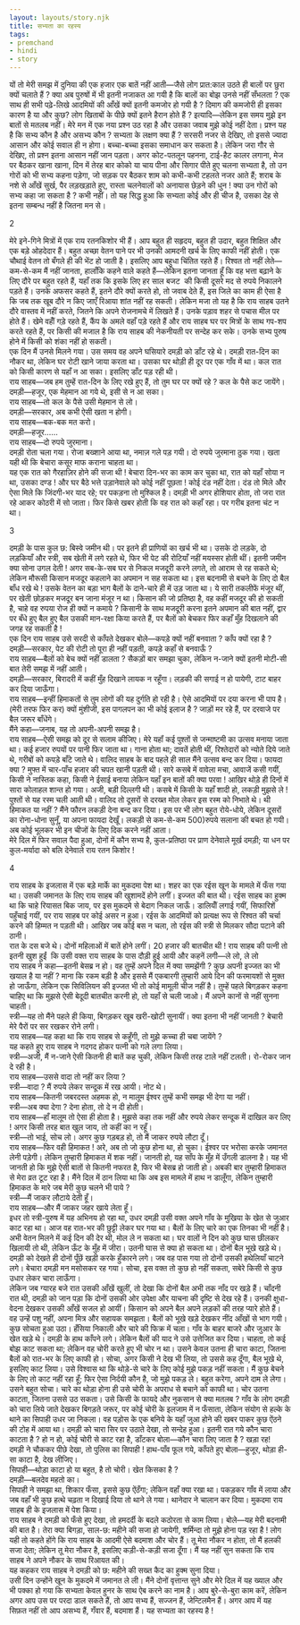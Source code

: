 ```yaml
---  
layout: layouts/story.njk  
title: सभ्यता का रहस्य  
tags:  
- premchand  
- hindi  
- story  
---  
```

    
यों तो मेरी समझ में दुनिया की एक हजार एक बातें नहीं आती—जैसे लोग प्रात:काल उठते ही बालों पर छुरा क्यों चलाते हैं ? क्या अब पुरुषों में भी इतनी नजाकत आ गयी है कि बालों का बोझ उनसे नहीं सँभलता ? एक साथ ही सभी पढ़े-लिखे आदमियों की आँखें क्यों इतनी कमजोर हो गयी है ? दिमाग की कमजोरी ही इसका कारण है या और कुछ? लोग खिताबों के पीछे क्यों इतने हैरान होते हैं ? इत्यादि—लेकिन इस समय मुझे इन बातों से मतलब नहीं। मेरे मन में एक नया प्रश्न उठ रहा है और उसका जवाब मुझे कोई नहीं देता। प्रश्न यह है कि सभ्य कौन है और असभ्य कौन ? सभ्यता के लक्षण क्या हैं ? सरसरी नजर से देखिए, तो इससे ज्यादा आसान और कोई सवाल ही न होगा। बच्चा-बच्चा इसका समाधान कर सकता है। लेकिन जरा गौर से देखिए, तो प्रश्न इतना आसान नहीं जान पड़ता। अगर कोट-पतलून पहनना, टाई-हैट कालर लगाना, मेज पर बैठकर खाना खाना, दिन में तेरह बार कोको या चाय पीना और सिगार पीते हुए चलना सभ्यता है, तो उन गोरों को भी सभ्य कहना पड़ेगा, जो सड़क पर बैठकर शाम को कभी-कभी टहलते नजर आते हैं; शराब के नशे से आँखें सुर्ख, पैर लड़खड़ाते हुए, रास्ता चलनेवालों को अनायास छेड़ने की धुन ! क्या उन गोरों को सभ्य कहा जा सकता है ? कभी नहीं। तो यह सिद्ध हुआ कि सभ्यता कोई और ही चीज है, उसका देह से इतना सम्बन्ध नहीं है जितना मन से।  


2  

मेरे इने-गिने मित्रों में एक राय रतनकिशोर भी हैं। आप बहुत ही सहृदय, बहुत ही उदार, बहुत शिक्षित और एक बड़े ओहदेदार हैं। बहुत अच्छा वेतन पाने पर भी उनकी आमदनी खर्च के लिए काफी नहीं होती। एक चौथाई वेतन तो बँगले ही की भेंट हो जाती है। इसलिए आप बहुधा चिंतित रहते हैं। रिश्वत तो नहीं लेते—कम-से-कम मैं नहीं जानता, हालाँकि कहने वाले कहते हैं—लेकिन इतना जानता हूँ कि वह भत्ता बढ़ाने के लिए दौरे पर बहुत रहते हैं, यहाँ तक कि इसके लिए हर साल बजट  की किसी दूसरे मद से रुपये निकालने पड़ते हैं। उनके अफसर कहते हैं, इतने दौरे क्यों करते हो, तो जवाब देते हैं, इस जिले का काम ही ऐसा है कि जब तक खूब दौरे न किए जाएँ रिआया शांत नहीं रह सकती। लेकिन मजा तो यह है कि राय साहब उतने दौरे वास्तव में नहीं करते, जितने कि अपने रोजनामचे में लिखते हैं। उनके पड़ाव शहर से पचास मील पर होते हैं। खेमे वहॉँ गड़े रहते हैं, कैंप के अमले वहाँ पड़े रहते हैं और राय साहब घर पर मित्रों के साथ गप-शप करते रहते हैं, पर किसी की मजाल है कि राय साहब की नेकनीयती पर सन्देह कर सके। उनके सभ्य पुरुष होने में किसी को शंका नहीं हो सकती।  
एक दिन मैं उनसे मिलने गया। उस समय वह अपने घसियारे दमड़ी को डाँट रहे थे। दमड़ी रात-दिन का नौकर था, लेकिन घर रोटी खाने जाया करता था। उसका घर थोड़ी ही दूर पर एक गाँव में था। कल रात को किसी कारण से यहाँ न आ सका। इसलिए डाँट पड़ रही थी।  
राय साहब—जब हम तुम्हें रात-दिन के लिए रखे हुए हैं, तो तुम घर पर क्यों रहे ? कल के पैसे कट जायेंगे।  
दमड़ी—हजूर, एक मेहमान आ गये थे, इसी से न आ सका।  
राय साहब—तो कल के पैसे उसी मेहमान से लो।  
दमड़ी—सरकार, अब कभी ऐसी खता न होगी।  
राय साहब—बक-बक मत करो।  
दमड़ी—हजूर......  
राय साहब—दो रुपये जुरमाना।  
दमड़ी रोता चला गया। रोजा बख्शाने आया था, नमाज़ गले पड़ गयी। दो रुपये जुरमाना ठुक गया। खता यही थी कि बेचारा कसूर माफ कराना चाहता था।  
यह एक रात को गैरहाज़िर होने की सजा थी ! बेचारा दिन-भर का काम कर चुका था, रात को यहाँ सोया न था, उसका दण्ड ! और घर बैठे भत्ते उड़ानेवाले को कोई नहीं पूछता ! कोई दंड नहीं देता। दंड तो मिले और ऐसा मिले कि जिंदगी-भर याद रहे; पर पकड़ना तो मुश्किल है। दमड़ी भी अगर होशियार होता, तो जरा रात रहे आकर कोठरी में सो जाता। फिर किसे खबर होती कि वह रात को कहाँ रहा। पर गरीब इतना चंट न था।  

3  

दमड़ी के पास कुल छ: बिस्वे जमीन थी। पर इतने ही प्राणियों का खर्च भी था। उसके दो लड़के, दो लड़कियाँ और स्त्री, सब खेती में लगे रहते थे, फिर भी पेट की रोटियाँ नहीं मयस्सर होती थीं। इतनी जमीन क्या सोना उगल देती ! अगर सब-के-सब घर से निकल मजदूरी करने लगते, तो आराम से रह सकते थे; लेकिन मौरूसी किसान मजदूर कहलाने का अपमान न सह सकता था। इस बदनामी से बचने के लिए दो बैल बाँध रखे थे ! उसके वेतन का बड़ा भाग बैलों के दाने-चारे ही में उड़ जाता था। ये सारी तकलीफें मंजूर थीं, पर खेती छोड़कर मजदूर बन जाना मंजूर न था। किसान की जो प्रतिष्ठा है, वह कहीं मजदूर की हो सकती है, चाहे वह रुपया रोज ही क्यों न कमाये ? किसानी के साथ मजदूरी करना इतने अपमान की बात नहीं, द्वार पर बँधे हुए बैल हुए बैल उसकी मान-रक्षा किया करते हैं, पर बैलों को बेचकर फिर कहाँ मुँह दिखलाने की जगह रह सकती है !  
एक दिन राय साहब उसे सरदी से काँपते देखकर बोले—कपड़े क्यों नहीं बनवाता ? काँप क्यों रहा है ?  
दमड़ी—सरकार, पेट की रोटी तो पूरा ही नहीं पड़ती, कपड़े कहाँ से बनवाऊँ ?  
राय साहब—बैलों को बेच क्यों नहीं डालता ? सैकड़ों बार समझा चुका, लेकिन न-जाने क्यों इतनी मोटी-सी बात तेरी समझ में नहीं आती।  
दमड़ी—सरकार, बिरादरी में कहीं मुँह दिखाने लायक न रहूँगा। लड़की की सगाई न हो पायेगी, टाट बाहर कर दिया जाऊँगा।  
राय साहब—इन्हीं हिमाकतों से तुम लोगों की यह दुर्गति हो रही है। ऐसे आदमियों पर दया करना भी पाप है। (मेरी तरफ फिर कर) क्यों मुंशीजी, इस पागलपन का भी कोई इलाज है ? जाड़ों मर रहे हैं, पर दरवाजे पर बैल जरूर बाँधेंगे।  
मैंने कहा—जनाब, यह तो अपनी-अपनी समझ है।  
राय साहब—ऐसी समझ को दूर से सलाम कीजिए। मेरे यहॉं कई पुश्तों से जन्माष्टमी का उत्सव मनाया जाता था। कई हजार रुपयों पर पानी फिर जाता था। गाना होता था; दावतें होती थीं, रिश्तेदारों को न्योते दिये जाते थे, गरीबों को कपड़े बाँटे जाते थे। वालिद साहब के बाद पहले ही साल मैंने उत्सव बन्द कर दिया। फायदा क्या ? मुफ्त में चार-पाँच हजार की चपत खानी पड़ती थी। सारे कसबे में वावेला मचा, आवाजें कसी गयीं, किसी ने नास्तिक कहा, किसी ने ईसाई बनाया लेकिन यहाँ इन बातों की क्या परवा ! आखिर थोड़े ही दिनों में सारा कोलाहल शान्त हो गया। अजी, बड़ी दिल्लगी थी। कसबे में किसी के यहाँ शादी हो, लकड़ी मुझसे ले ! पुश्तों से यह रस्म चली आती थी। वालिद तो दूसरों से दरख्त मोल लेकर इस रस्म को निभाते थे। थी हिमाकत या नहीं ? मैंने फौरन लकड़ी देना बन्द कर दिया। इस पर भी लोग बहुत रोये-धोये, लेकिन दूसरों का रोना-धोना सुनूँ, या अपना फायदा देखूँ। लकड़ी से कम-से-कम 500)रुपये सलाना की बचत हो गयी। अब कोई भूलकर भी इन चीजों के लिए दिक करने नहीं आता।  
मेरे दिल में फिर सवाल पैदा हुआ, दोनों में कौन सभ्य है, कुल-प्रतिष्ठा पर प्राण देनेवाले मूर्ख दमड़ी; या धन पर कुल-मर्यादा को बलि देनेवाले राय रतन किशोर !  


4  

राय साहब के इजलास में एक बड़े मार्के का मुकदमा पेश था। शहर का एक रईस खून के मामले में फँस गया था। उसकी जमानत के लिए राय साहब की खुशामदें होने लगीं। इज्जत की बात थी। रईस साहब का हुक्म था कि चाहे रियासत बिक जाय, पर इस मुकदमे से बेदाग निकल जाऊँ। डालियॉँ लगाई गयीं, सिफारिशें पहुँचाई गयीं, पर राय साहब पर कोई असर न हुआ। रईस के आदमियों को प्रत्यक्ष रूप से रिश्वत की चर्चा करने की हिम्मत न पड़ती थी। आखिर जब कोई बस न चला, तो रईस की स्त्री से मिलकर सौदा पटाने की ठानी।  
रात के दस बजे थे। दोनों महिलाओं में बातें होने लगीं। 20 हजार की बातचीत थी ! राय साहब की पत्नी तो इतनी खुश हुईं  कि उसी वक्त राय साहब के पास दौड़ी हुई आयी और कहनें लगी—ले लो, ले लो  
राय साहब ने कहा—इतनी बेसब्र न हो। वह तुम्हें अपने दिल में क्या समझेंगी ? कुछ अपनी इज्जत का भी खयाल है या नहीं ? माना कि रकम बड़ी है और इससे मैं एकबारगी तुम्हारी आये दिन की फरमायशों से मुक्त हो जाऊँगा, लेकिन एक सिविलियन की इज्जत भी तो कोई मामूली चीज नहीं है। तुम्हें पहले बिगड़कर कहना चाहिए था कि मुझसे ऐसी बेदूदी बातचीत करनी हो, तो यहाँ से चली जाओ। मैं अपने कानों से नहीं सुनना चाहती।  
स्त्री—यह तो मैंने पहले ही किया, बिगड़कर खूब खरी-खोटी सुनायीं। क्या इतना भी नहीं जानती ? बेचारी मेरे पैरों पर सर रखकर रोने लगी।  
राय साहब—यह कहा था कि राय साहब से कहूँगी, तो मुझे कच्चा ही चबा जायेंगे ?  
यह कहते हुए राय साहब ने गदगद होकर पत्नी को गले लगा लिया।  
स्त्री—अजी, मैं न-जाने ऐसी कितनी ही बातें कह चुकी, लेकिन किसी तरह टाले नहीं टलती। रो-रोकर जान दे रही है।  
राय साहब—उससे वादा तो नहीं कर लिया ?  
स्त्री—वादा ? मैं रुपये लेकर सन्दूक में रख आयी। नोट थे।  
राय साहब—कितनी जबरदस्त अहमक हो, न मालूम ईश्वर तुम्हें कभी समझ भी देगा या नहीं।  
स्त्री—अब क्या देगा ? देना होता, तो दे न दी होती।  
राय साहब—हाँ मालूम तो ऐसा ही होता है। मुझसे कहा तक नहीं और रुपये लेकर सन्दूक में दाखिल कर लिए ! अगर किसी तरह बात खुल जाय, तो कहीं का न रहूँ।  
स्त्री—तो भाई, सोच लो। अगर कुछ गड़बड़ हो, तो मैं जाकर रुपये लौटा दूँ।  
राय साहब—फिर वही हिमाकत ! अरे, अब तो जो कुछ होना था, हो चुका। ईश्वर पर भरोसा करके जमानत लेनी पड़ेगी। लेकिन तुम्हारी हिमाकत में शक नहीं। जानती हो, यह साँप के मुँह में उँगली डालना है। यह भी जानती हो कि मुझे ऐसी बातों से कितनी नफरत है, फिर भी बेसब्र हो जाती हो। अबकी बार तुम्हारी हिमाकत से मेरा व्रत टूट रहा है। मैंने दिल में ठान लिया था कि अब इस मामले में हाथ न डालूँगा, लेकिन तुम्हारी हिमाकत के मारे जब मेरी कुछ चलने भी पाये ?  
स्त्री—मैं जाकर लौटाये देती हूँ।  
राय साहब—और मैं जाकर जहर खाये लेता हूँ।  
इधर तो स्त्री-पुरुष में यह अभिनय हो रहा था, उधर दमड़ी उसी वक्त अपने गाँव के मुखिया के खेत से जुआर काट रहा था। आज वह रात-भर की छुट्टी लेकर घर गया था। बैलों के लिए चारे का एक तिनका भी नहीं है। अभी वेतन मिलने में कई दिन की देर थी, मोल ले न सकता था। घर वालों ने दिन को कुछ घास छीलकर खिलायी तो थी, लेकिन ऊँट के मुँह में जीरा। उतनी घास से क्या हो सकता था। दोनों बैल भूखे खड़े थे। दमड़ी को देखते ही दोनों पूँछें खड़ी करके हुँकारने लगे। जब वह पास गया तो दोनों उसकी हथेलियाँ चाटने लगे। बेचारा दमड़ी मन मसोसकर रह गया। सोचा, इस वक्त तो कुछ हो नहीं सकता, सबेरे किसी से कुछ उधार लेकर चारा लाऊँगा।  
लेकिन जब ग्यारह बजे रात उसकी आँखें खुलीं, तो देखा कि दोनों बैल अभी तक नाँद पर खड़े हैं। चाँदनी रात थी, दमड़ी को जान पड़ा कि दोनों उसकी ओर उपेक्षा और याचना की दृष्टि से देख रहे हैं। उनकी क्षुधा-वेदना देखकर उसकी आँखें सजल हो आयीं। किसान को अपने बैल अपने लड़कों की तरह प्यारे होते हैं। वह उन्हें पशु नहीं, अपना मित्र और सहायक समझता। बैलों को भूखे खड़े देखकर नींद आँखों से भाग गयी। कुछ सोचता हुआ उठा। हँसिया निकाली और चारे की फिक्र में चला। गाँव के बाहर बाजरे और जुआर के खेत खड़े थे। दमड़ी के हाथ काँपने लगे। लेकिन बैलों की याद ने उसे उत्तेजित कर दिया। चाहता, तो कई बोझ काट सकता था; लेकिन वह चोरी करते हुए भी चोर न था। उसने केवल उतना ही चारा काटा, जितना बैलों को रात-भर के लिए काफी हो। सोचा, अगर किसी ने देख भी लिया, तो उससे कह दूँगा, बैल भूखे थे, इसलिए काट लिया। उसे विश्वास था कि थोड़े-से चारे के लिए कोई मुझे पकड़ नहीं सकता। मैं कुछ बेचने के लिए तो काट नहीं रहा हूँ; फिर ऐसा निर्दयी कौन है, जो मुझे पकड़ ले। बहुत करेगा, अपने दाम ले लेगा। उसने बहुत सोचा। चारे का थोड़ा होना ही उसे चोरी के अपराध से बचाने को काफी था। चोर उतना काटता, जितना उससे उठ सकता। उसे किसी के फायदे और नुकसान से क्या मतलब ? गाँव के लोग दमड़ी को चारा लिये जाते देखकर बिगड़ते जरूर, पर कोई चोरी के इलजाम में न फँसाता, लेकिन संयोग से हल्के के थाने का सिपाही उधर जा निकला। वह पड़ोस के एक बनिये के यहाँ जुआ होने की खबर पाकर कुछ ऐंठने की टोह में आया था। दमड़ी को चारा सिर पर उठाते देखा, तो सन्देह हुआ। इतनी रात गये कौन चारा काटता है ? हो न हो, कोई चोरी से काट रहा है, डाँटकर बोला—कौन चारा लिए जाता है ? खड़ा रह!  
दमड़ी ने चौककर पीछे देखा, तो पुलिस का सिपाही ! हाथ-पाँव फूल गये, काँपते हुए बोला—हुजूर, थोड़ा ही-सा काटा है, देख लीजिए।  
सिपाही—थोड़ा काटा हो या बहुत, है तो चोरी। खेत किसका है ?  
दमड़ी—बलदेव महतो का।  
सिपाही ने समझा था, शिकार फँसा, इससे कुछ ऐंठँगा; लेकिन वहाँ क्या रखा था। पकड़कर गाँव में लाया और जब वहाँ भी कुछ हत्थे चढ़ता न दिखाई दिया तो थाने ले गया। थानेदार ने चालान कर दिया। मुकदमा राय साहब ही के इजलास में पेश किया।  
राय साहब ने दमड़ी को फँसे हुए देखा, तो हमदर्दी के बदले कठोरता से काम लिया। बोले—यह मेरी बदनामी की बात है। तेरा क्या बिगड़ा, साल-छ: महीने की सजा हो जायेगी, शर्मिन्दा तो मुझे होना पड़ रहा है ! लोग यही तो कहते होंगे कि राय साहब के आदमी ऐसे बदमाश और चोर हैं। तू मेरा नौकर न होता, तो मैं हलकी सजा देता; लेकिन तू मेरा नौकर है, इसलिए कड़ी-से-कड़ी सजा दूँगा। मैं यह नहीं सुन सकता कि राय साहब ने अपने नौकर के साथ रिआयत की।  
यह कहकर राय साहब ने दमड़ी को छ: महीने की सख्त कैद का हुक्म सुना दिया।  
उसी दिन उन्होंने खून के मुकदमे में जमानत ले ली। मैंने दोनों वृत्तान्त सुने और मेरे दिल में यह ख्याल और भी पक्का हो गया कि सभ्यता केवल हुनर के साथ ऐब करने का नाम है। आप बुरे-से-बुरा काम करें, लेकिन अगर आप उस पर परदा डाल सकते हैं, तो आप सभ्य हैं, सज्जन हैं, जेन्टिलमैन हैं। अगर आप में यह सिफ़त नहीं तो आप असभ्य हैं, गँवार हैं, बदमाश हैं। यह सभ्यता का रहस्य है !  


    